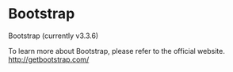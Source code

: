 # Bootstrap

Bootstrap (currently v3.3.6)

To learn more about Bootstrap, please refer to the official website. http://getbootstrap.com/
